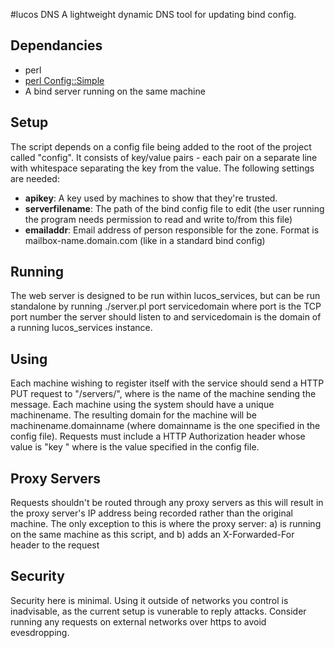 #lucos DNS
A lightweight dynamic DNS tool for updating bind config.

## Dependancies
* perl
* [perl Config::Simple](https://metacpan.org/module/Config::Simple)
* A bind server running on the same machine

## Setup
The script depends on a config file being added to the root of the project called "config".  It consists of key/value pairs - each pair on a separate line with whitespace separating the key from the value.
The following settings are needed:
* **apikey**: A key used by machines to show that they're trusted.
* **serverfilename**: The path of the bind config file to edit (the user running the program needs permission to read and write to/from this file)
* **emailaddr**: Email address of person responsible for the zone. Format is mailbox-name.domain.com (like in a standard bind config)

## Running
The web server is designed to be run within lucos_services, but can be run standalone by running ./server.pl port servicedomain where port is the TCP port number the server should listen to and servicedomain is the domain of a running lucos_services instance.

## Using
Each machine wishing to register itself with the service should send a HTTP PUT request to "/servers/<machinename>", where <machinename> is the name of the machine sending the message.  Each machine using the system should have a unique machinename.  The resulting domain for the machine will be machinename.domainname (where domainname is the one specified in the config file).
Requests must include a HTTP Authorization header whose value is "key <apikey>" where <apikey> is the value specified in the config file.

## Proxy Servers
Requests shouldn't be routed through any proxy servers as this will result in the proxy server's IP address being recorded rather than the original machine.
The only exception to this is where the proxy server: a) is running on the same machine as this script, and b) adds an X-Forwarded-For header to the request

## Security
Security here is minimal.  Using it outside of networks you control is inadvisable, as the current setup is vunerable to reply attacks.  Consider running any requests on external networks over https to avoid evesdropping.
